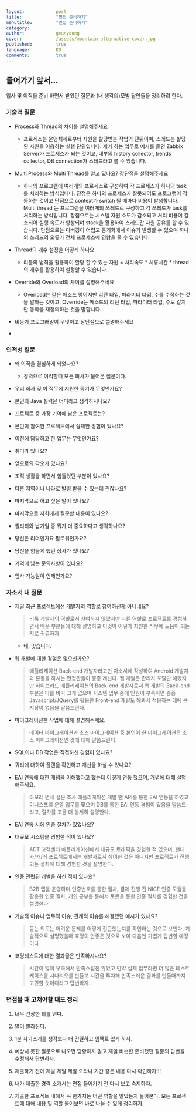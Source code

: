 ```yaml
---
layout:            post
title:             "면접 준비하기"
menutitle:         "면접 준비하기"
category:          
author:            geunyoung
cover:             /assets/mountain-alternative-cover.jpg
published:         true
language:          KO
comments:          true
---
```


## 들어가기 앞서...

입사 및 이직을 준비 하면서 받았던 질문과 (내 생각의)모범 답안들을 정리하려 한다.

### 기술적 질문

 - Process와 Thread의 차이를 설명해주세요
    - 프로세스는 운영체제로부터 자원을 할당받는 작업의 단위이며, 스레드는 할당된 자원을 이용하는 실행 단위입니다. 제가 하는 업무로 예시를 들면 Zabbix Server가 프로세스가 되는 것이고, 내부의 history collector, trends collector, DB connection가 스레드라고 볼 수 있습니다.

 - Multi Process와 Multi Thread를 알고 있나요? 장단점을 설명해주세요
    - 하나의 프로그램에 여러개의 프로세스로 구성하여 각 프로세스가 하나의 task를 처리하는 방식입니다. 장점은 하나의 프로세스가 잘못되어도 프로그램이 작동하는 것이고 단점으로 context가 switch 될 때마다 비용이 발생합니다. Multi thread 는 프로그램을 여러개의 쓰레드로 구성하고 각 쓰레드가 task를 처리하는 방식입니다. 장점으로는 시스템 자원 소모가 감소되고 처리 비용이 감소되어 실행 속도가 향상되며 stack을 활용하여 스레드간 자원 공유를 할 수 있습니다. 단점으로는 디버깅이 어렵고 동기화에서 이슈가 발생할 수 있으며 하나의 쓰레드의 오류가 전체 프로세스에 영향을 줄 수 있습니다.

 - Thread의 개수 설정을 어떻게 하나요
    - 리틀의 법칙을 활용하여 할당 할 수 있는 자원 = 처리속도 * 체류시간 * thread의 개수를 활용하여 설정할 수 있습니다.

 - Override와 Overload의 차이를 설명해주세요
    - Overload는 같은 메소드 명이지만 리턴 타입, 파라미터 타입, 수를 수정하는 것을 말하는 것이고, Override는 메소드의 리턴 타입, 파라미터 타입, 수도 같지만 동작을 재정의하는 것을 말합니다.


 - 비동기 프로그래밍이 무엇이고 장단점으로 설명해주세요

 - 

### 인적성 질문
 
 - 왜 이직을 결심하게 되었나요?
    - 경력으로 이직할때 모든 회사가 물어본 질문이다.

 - 우리 회사 및 이 직무에 지원한 동기가 무엇인가요?

 - 본인의 Java 실력은 어디라고 생각하시나요?

 - 프로젝트 중 가장 기억에 남은 프로젝트는?

 - 본인이 참여한 프로젝트에서 실패한 경험이 있나요?

 - 이전에 담당하고 한 업무는 무엇인가요?

 - 취미가 있나요?

 - 앞으로의 각오가 있나요?

 - 조직 생활을 하면서 힘들었던 부분이 있나요?

 - 다른 지역이나 나라로 발령 받을 수 있는데 괜찮나요?

 - 마지막으로 하고 싶은 말이 있나요?

 - 마지막으로 저희에게 질문할 내용이 있나요?

 - 퀄리티와 납기일 중 뭐가 더 중요하다고 생각하나요?

 - 당신은 리더인가요 팔로워인가요?

 - 당신을 힘들게 했던 상사가 있나요?

 - 기억에 남는 문의사항이 있나요?

 - 입사 가능일이 언제인가요?

### 자소서 내 질문

 - 제일 최근 프로젝트에선 개발자의 역할로 참여하신게 아니네요?
    > 비록 개발자의 역할로서 참여하지 않았지만 다른 역할로 프로젝트를 경험하면서 배운 부분들에 대해 설명하고 이것이 어떻게 지원한 직무에 도움이 되는지로 귀결하자
    - 네, 맞습니다.

 - 웹 개발에 대한 경험은 없으신가요?
    > 애플리케이션 Back-end 개발자라고만 자소서에 작성하여 Android 개발자와 혼동을 하시는 면접관들이 종종 계신다. 웹 개발은 관리자 포탈만 해봤지만 하이브리드 애플리케이션의 Back-end 개발자로서 웹 개발의 Back-end 부분은 다를 바가 크게 없으며 시스템 업무 중에 인원이 부족하면 종종 Javascript/JQuery를 활용한 Front-end 개발도 해봐서 적응하는 데에 큰 지장이 없음을 말씀드린다.

 - 마이그레이션한 작업에 대해 설명해주세요.
    > 데이터 마이그레이션과 소스 마이그레이션 중 본인이 한 마이그레이션은 소스 마이그레이션인 것에 대해 말씀드린다. 

 - SQL이나 DB 작업은 직접하신 경험이 있나요?  

 - 쿼리에 대하여 플랜을 확인하고 개선을 하실 수 있나요?

 - EAI 연동에 대한 개념을 이해했다고 했는데 어떻게 연동 했으며, 개념에 대해 설명해주세요.
    > 아모레 면세 설문 조사 애플리케이션 개발 땐 API를 통한 EAI 연동을 하였고 이니스프리 운영 업무를 맞으며 DB를 통한 EAI 연동 경험이 있음을 말씀드리고, 절차를 조금 더 상세히 설명한다.

 - EAI 연동 시에 인증 절차가 있었나요?

 - 대규모 시스템을 경험한 적이 있나요?
    > ADT 고객센터 애플리케이션에서 대규모 트래픽을 경험한 적 있으며, 현대 카/캐/커 프로젝트에서는 개발자로서 참여한 것은 아니지만 프로젝트가 진행되는 절차에 대해 경험한 것을 설명한다.

 - 인증 관련된 개발을 하신 적이 있나요?
    > B2B 앱을 운영하며 인증번호를 통한 절차, 결제 진행 전 NICE 인증 모듈을 활용한 인증 절차, 개인 공부를 통해서 토큰을 통한 인증 절차를 경험한 것을 설명한다. 

 - 기술적 이슈나 업무적 이슈, 관계적 이슈를 해결했던 예시가 있나요?
    > 묻는 의도는 어려운 문제를 어떻게 접근했는지를 확인하는 것으로 보인다. 기술적으로 설명했을때 표정이 안좋은 것으로 보아 다음엔 가볍게 답변할 예정이다.

 - 코딩테스트에 대한 결과물은 만족하시나요?
    > 시간이 많이 부족해서 만족스럽진 않았고 만약 실제 업무라면 더 많은 테스트 케이스를 시나리오를 만들고 시간을 투자해 만족스러운 결과를 만들때까지 고민할 것이다라고 답변하자. 

### 면접볼 때 고쳐야할 태도 정리

 1) 너무 긴장한 티를 낸다. 

 2) 말이 빨라진다.

 3) 1분 자기소개를 생각보다 더 간결하고 임팩트 있게 하자.

 4) 예상치 못한 질문으로 나오면 당황하지 말고 제일 비슷한 준비했던 질문의 답변을 수정해서 답변하자.

 5) 제출하기 전에 제발 제발 제발 오타나 기간 같은 내용 다시 확인하자!!!

 6) 내가 제출한 경력 소개서는 면접 들어가기 전 다시 보고 숙지하자.

 7) 제출한 프로젝트 내에서 꼭 한가지는 어떤 역할을 맡았는지 물어본다. 모든 프로젝트에 대해 내용 및 역할 물어보면 바로 나올 수 있게 정리하자.

